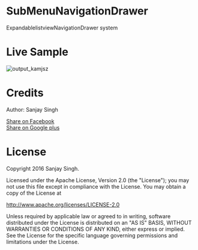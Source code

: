 # SubMenuNavigationDrawer
ExpandablelistviewNavigationDrawer system 

<h1>Live Sample</h1>

![output_kamjsz](https://cloud.githubusercontent.com/assets/12843976/15268429/01d29aac-19fc-11e6-966b-520d6bc9037d.gif)

<h1>Credits</h1>

Author: Sanjay Singh 

<a href="http://www.facebook.com/sharer.php?u=https://github.com/SamsetDev/SubMenuNavigationDrawer" class="socialBtn socialBtn--facebook">Share on Facebook</a><br>
<a href="https://plus.google.com/share?url=https://github.com/SamsetDev/SubMenuNavigationDrawer" class="socialBtn socialBtn--facebook">Share on Google plus</a>

<h1>License</h1>

Copyright 2016 Sanjay Singh.

Licensed under the Apache License, Version 2.0 (the "License");
you may not use this file except in compliance with the License.
You may obtain a copy of the License at

   http://www.apache.org/licenses/LICENSE-2.0

Unless required by applicable law or agreed to in writing, software
distributed under the License is distributed on an "AS IS" BASIS,
WITHOUT WARRANTIES OR CONDITIONS OF ANY KIND, either express or implied.
See the License for the specific language governing permissions and
limitations under the License.
